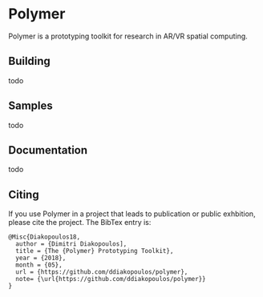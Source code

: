# Polymer

Polymer is a prototyping toolkit for research in AR/VR spatial computing.

## Building

todo

## Samples

todo

## Documentation

todo 

## Citing

If you use Polymer in a project that leads to publication or public exhbition, please cite the project. The BibTex entry is: 

```
@Misc{Diakopoulos18,
  author = {Dimitri Diakopoulos],
  title = {The {Polymer} Prototyping Toolkit},
  year = {2018},
  month = {05},
  url = {https://github.com/ddiakopoulos/polymer},
  note= {\url{https://github.com/ddiakopoulos/polymer}}
}
```